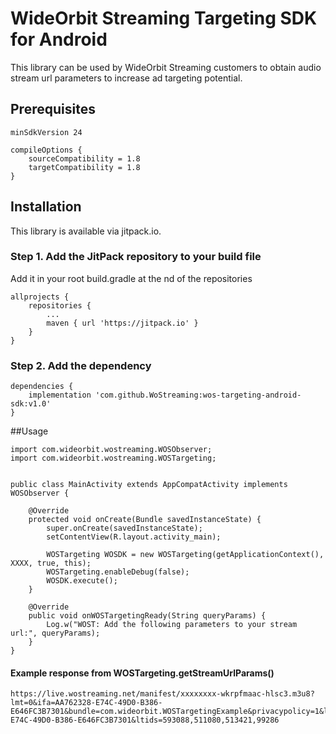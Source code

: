 # WideOrbit Streaming Targeting SDK for Android

This library can be used by WideOrbit Streaming customers to obtain audio stream url parameters to increase ad targeting potential.

## Prerequisites

    minSdkVersion 24

    compileOptions {
        sourceCompatibility = 1.8
        targetCompatibility = 1.8
    }

## Installation

This library is available via jitpack.io.

### Step 1. Add the JitPack repository to your build file

Add it in your root build.gradle at the nd of the repositories

    allprojects {
        repositories {
            ...
            maven { url 'https://jitpack.io' }
        }
    }

### Step 2. Add the dependency


    dependencies {
        implementation 'com.github.WoStreaming:wos-targeting-android-sdk:v1.0'
    }

##Usage

    import com.wideorbit.wostreaming.WOSObserver;
    import com.wideorbit.wostreaming.WOSTargeting;


    public class MainActivity extends AppCompatActivity implements WOSObserver {

    	@Override
    	protected void onCreate(Bundle savedInstanceState) {
    		super.onCreate(savedInstanceState);
    		setContentView(R.layout.activity_main);

    		WOSTargeting WOSDK = new WOSTargeting(getApplicationContext(), XXXX, true, this);
    		WOSTargeting.enableDebug(false);
    		WOSDK.execute();
    	}

    	@Override
    	public void onWOSTargetingReady(String queryParams) {
    		Log.w("WOST: Add the following parameters to your stream url:", queryParams);
    	}
    }


#### Example response from WOSTargeting.getStreamUrlParams()
    https://live.wostreaming.net/manifest/xxxxxxxx-wkrpfmaac-hlsc3.m3u8?lmt=0&ifa=AA762328-E74C-49D0-B386-E646FC3B7301&bundle=com.wideorbit.WOSTargetingExample&privacypolicy=1&lptid=MAA762328-E74C-49D0-B386-E646FC3B7301&ltids=593088,511080,513421,99286

